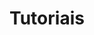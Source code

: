 ---
title: Tutoriais
weight: 219
description: >-
  Nesta seção, você encontra tutoriais para desenvolver telas com Beagle
---